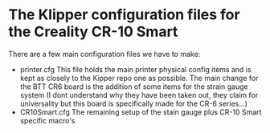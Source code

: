 # The Klipper configuration files for the Creality CR-10 Smart

There are a few main configuration files we have to make:
* printer.cfg
    This file holds the main printer physical config items and is kept as closely to the Kipper repo one as possible. The main change for the BTT CR6 board is the addition of some items for the strain gauge system (I dont understand why they have been taken out, they claim for universality but this board is specifically made for the CR-6 series...)
* CR10Smart.cfg
    The remaining setup of the stain gauge plus CR-10 Smart specific macro's

